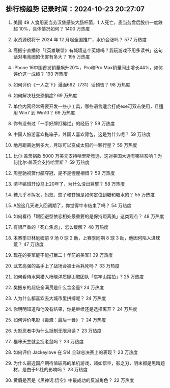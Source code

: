 
## 排行榜趋势 记录时间：2024-10-23 20:27:07
  
  1. 美国 49 人食用麦当劳汉堡感染大肠杆菌，1 人死亡，麦当劳盘后股价一度跌超 10%，具体情况如何？ 1400 万热度
    
  2. 水资源税将于 2024 年 12 月起全国推广，水价会涨吗？ 577 万热度
    
  3. 高振宁直播称「《英雄联盟》有城墙这个英雄吗？我玩游戏不用多读书」这句话对电竞圈的伤害有多大？ 195 万热度
    
  4. iPhone 16中国首发销量飙升20%，Pro和Pro Max销量同比增长44%，如何评价这一成绩？ 193 万热度
    
  5. 如何评价《一人之下》漫画692（731）话预告？ 98 万热度
    
  6. 如何解决社交恐惧症? 69 万热度
    
  7. 单位内网经常需要开发一些小工具，哪些语言适合打成exe可双击使用，且适用 Win7 到 Win10？ 69 万热度
    
  8. 你有没有过「一手好牌打稀烂」的经历？ 59 万热度
    
  9. 中国人旅游喜欢拖箱子，外国人喜欢背包，这是为什么呢？ 59 万热度
    
  10. 地月距离达到多大，月球可以变成太阳的一颗行星？ 59 万热度
    
  11. 比尔·盖茨捐款 5000 万美元支持哈里斯竞选，这对美国大选有哪些影响？为何比尔·盖茨会支持哈里斯？ 59 万热度
    
  12. 周星驰祝贺付航夺冠，是不是惺惺相惜？ 59 万热度
    
  13. 清华姚班开设马上20年了，为什么没出巨擘？ 58 万热度
    
  14. 糖几乎不挥发，蚂蚁、蚊子和苍蝇是如何定位到糖和糖水的？ 55 万热度
    
  15. A股这几天进入回调期了，你觉得牛市结束了吗？ 54 万热度
    
  16. 如何看待「跟回避型依恋相处最重要的是保持距离美」这类观点？ 48 万热度
    
  17. 有很严重的「死亡焦虑」，怎么缓解？ 48 万热度
    
  18. 本赛季贝林厄姆前 9 场 0 球 2 助，上赛季同期 8 球 3 助，他因何陷入进球荒？ 47 万热度
    
  19. 现在的美军能不能打赢二十年前的美军? 39 万热度
    
  20. 武艺高强的高手上了战场会被士兵耗死吗？ 33 万热度
    
  21. 如何看待水果猎人杨晓洋质疑山取团队「哀牢山摆拍」? 25 万热度
    
  22. 樊振东的超级全满贯是什么含金量? 24 万热度
    
  23. 人为什么都喜欢去大城市里拼搏呢？ 24 万热度
    
  24. 你明明知道和他没有结果，你是继续还是选择离开？ 24 万热度
    
  25. 如何评价电影《毒液：最后一舞》？ 24 万热度
    
  26. 火影忍者中为什么抵制无限月读？ 23 万热度
    
  27. 猫咪天生就会捉老鼠吗？ 23 万热度
    
  28. 如何评价 Jackeylove 在 S14 全球总决赛上的表现？ 23 万热度
    
  29. 为什么最近国产期待值较高的单机游戏，诸如悟空，影之刃，明末都是黑暗题材，是由于fs社的影响吗？ 23 万热度
    
  30. 黄眉是否是《黑神话:悟空》中最成功的反派角色？ 22 万热度
    